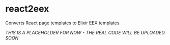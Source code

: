 # react2eex

Converts React page templates to Elixir EEX templates

*THIS IS A PLACEHOLDER FOR NOW - THE REAL CODE WILL BE UPLOADED SOON*